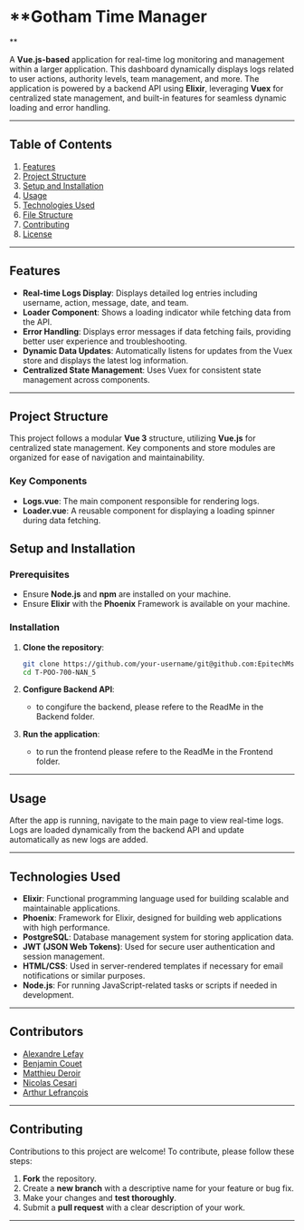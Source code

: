 
# **Gotham Time Manager
**

A **Vue.js-based** application for real-time log monitoring and management within a larger application. 
This dashboard dynamically displays logs related to user actions, authority levels, team management, and more. 
The application is powered by a backend API using **Elixir**, leveraging **Vuex** for centralized state management,
and built-in features for seamless dynamic loading and error handling.

---

## **Table of Contents**

1. [Features](#features)
2. [Project Structure](#project-structure)
3. [Setup and Installation](#setup-and-installation)
4. [Usage](#usage)
5. [Technologies Used](#technologies-used)
6. [File Structure](#file-structure)
7. [Contributing](#contributing)
8. [License](#license)

---

## **Features**

- **Real-time Logs Display**: Displays detailed log entries including username, action, message, date, and team.
- **Loader Component**: Shows a loading indicator while fetching data from the API.
- **Error Handling**: Displays error messages if data fetching fails, providing better user experience and troubleshooting.
- **Dynamic Data Updates**: Automatically listens for updates from the Vuex store and displays the latest log information.
- **Centralized State Management**: Uses Vuex for consistent state management across components.

---

## **Project Structure**

This project follows a modular **Vue 3** structure, utilizing **Vue.js** for centralized state management. 
Key components and store modules are organized for ease of navigation and maintainability.

### **Key Components**

- **Logs.vue**: The main component responsible for rendering logs.
- **Loader.vue**: A reusable component for displaying a loading spinner during data fetching.

## **Setup and Installation**

### **Prerequisites**

- Ensure **Node.js** and **npm** are installed on your machine.
- Ensure **Elixir** with the **Phoenix** Framework is available on your machine.

### **Installation**

1. **Clone the repository**:
   ```bash
   git clone https://github.com/your-username/git@github.com:EpitechMscProPromo2026/T-POO-700-NAN_5.git
   cd T-POO-700-NAN_5
   ```

2. **Configure Backend API**:
   - to congifure the backend, please refere to the ReadMe in the Backend folder.

3. **Run the application**:
   - to run the frontend please refere to the ReadMe in the Frontend folder.

---

## **Usage**

After the app is running, navigate to the main page to view real-time logs. Logs are loaded dynamically from the backend API and update automatically as new logs are added.

---
## Technologies Used
- **Elixir**: Functional programming language used for building scalable and maintainable applications.
- **Phoenix**: Framework for Elixir, designed for building web applications with high performance.
- **PostgreSQL**: Database management system for storing application data.
- **JWT (JSON Web Tokens)**: Used for secure user authentication and session management.
- **HTML/CSS**: Used in server-rendered templates if necessary for email notifications or similar purposes.
- **Node.js**: For running JavaScript-related tasks or scripts if needed in development.

---
## **Contributors**

- [Alexandre Lefay](https://github.com/AlexandreLefay)
- [Benjamin Couet](https://github.com/Nuuust) 
- [Matthieu Deroir](https://github.com/MatthieuDeroir)
- [Nicolas Cesari](https://github.com/ncesari49)
- [Arthur Lefrançois](https://github.com/Mr-terra)


---
## **Contributing**

Contributions to this project are welcome! To contribute, please follow these steps:

1. **Fork** the repository.
2. Create a **new branch** with a descriptive name for your feature or bug fix.
3. Make your changes and **test thoroughly**.
4. Submit a **pull request** with a clear description of your work.

---

